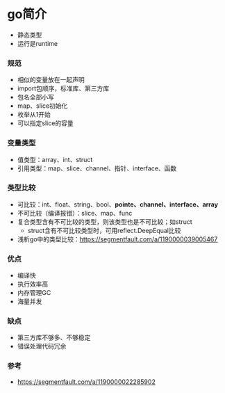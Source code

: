 # go简介

- 静态类型
- 运行是runtime

### 规范

- 相似的变量放在一起声明
- import包顺序，标准库、第三方库
- 包名全部小写
- map、slice初始化
- 枚举从1开始
- 可以指定slice的容量

### 变量类型

- 值类型：array、int、struct
- 引用类型：map、slice、channel、指针、interface、函数

### 类型比较

- 可比较：int、float、string、bool、**pointe、channel、interface、array**
- 不可比较（编译报错）：slice、map、func
- 复合类型含有不可比较的类型，则该类型也是不可比较；如struct
  - struct含有不可比较类型时，可用reflect.DeepEqual比较
- 浅析go中的类型比较：https://segmentfault.com/a/1190000039005467

### 优点

- 编译快
- 执行效率高
- 内存管理GC
- 海量并发

### 缺点

- 第三方库不够多、不够稳定
- 错误处理代码冗余

### 参考

- https://segmentfault.com/a/1190000022285902